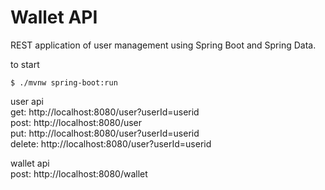 # Wallet API
REST application of user management using Spring Boot and Spring Data. 

to start
```
$ ./mvnw spring-boot:run
```
user api <br>
get: http://localhost:8080/user?userId=userid <br>
post: http://localhost:8080/user <br>
put: http://localhost:8080/user?userId=userid  <br>
delete: http://localhost:8080/user?userId=userid <br>

wallet api <br>
post: http://localhost:8080/wallet <br>
